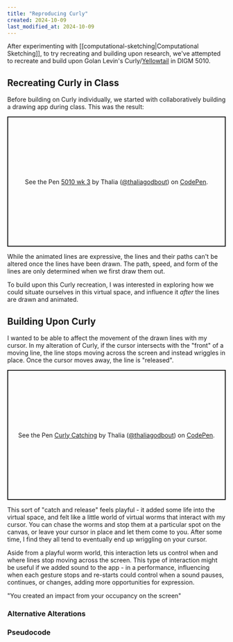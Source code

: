 ```yaml
---
title: "Reproducing Curly"
created: 2024-10-09
last_modified_at: 2024-10-09
---
```


After experimenting with [[computational-sketching|Computational Sketching]], to try recreating and building upon research, we've attempted to recreate and build upon Golan Levin's Curly/[Yellowtail](http://www.flong.com/archive/projects/yellowtail/index.html) in DIGM 5010.

## Recreating Curly in Class
Before building on Curly individually, we started with collaboratively building a drawing app during class. This was the result:
<p class="codepen" data-height="300" data-default-tab="js,result" data-slug-hash="jOgVwYw" data-pen-title="5010 wk 3" data-user="thaliagodbout" style="height: 300px; box-sizing: border-box; display: flex; align-items: center; justify-content: center; border: 2px solid; margin: 1em 0; padding: 1em;">
  <span>See the Pen <a href="https://codepen.io/thaliagodbout/pen/jOgVwYw">
  5010 wk 3</a> by Thalia (<a href="https://codepen.io/thaliagodbout">@thaliagodbout</a>)
  on <a href="https://codepen.io">CodePen</a>.</span>
</p>
<script async src="https://cpwebassets.codepen.io/assets/embed/ei.js"></script>

While the animated lines are expressive, the lines and their paths can't be altered once the lines have been drawn. The path, speed, and form of the lines are only determined when we first draw them out.

To build upon this Curly recreation, I was interested in exploring how we could situate ourselves in this virtual space, and influence it *after* the lines are drawn and animated.

## Building Upon Curly
I wanted to be able to affect the movement of the drawn lines with my cursor. In my alteration of Curly, if the cursor intersects with the "front" of a moving line, the line stops moving across the screen and instead wriggles in place. Once the cursor moves away, the line is "released".

<p class="codepen" data-height="300" data-default-tab="js,result" data-slug-hash="wvVGBWO" data-pen-title="Curly Catching" data-user="thaliagodbout" style="height: 300px; box-sizing: border-box; display: flex; align-items: center; justify-content: center; border: 2px solid; margin: 1em 0; padding: 1em;">
  <span>See the Pen <a href="https://codepen.io/thaliagodbout/pen/wvVGBWO">
  Curly Catching</a> by Thalia (<a href="https://codepen.io/thaliagodbout">@thaliagodbout</a>)
  on <a href="https://codepen.io">CodePen</a>.</span>
</p>
<script async src="https://cpwebassets.codepen.io/assets/embed/ei.js"></script>

This sort of "catch and release" feels playful - it added some life into the virtual space, and felt like a little world of virtual worms that interact with my cursor. You can chase the worms and stop them at a particular spot on the canvas, or leave your cursor in place and let them come to you. After some time, I find they all tend to eventually end up wriggling on your cursor.

Aside from a playful worm world, this interaction lets us control when and where lines stop moving across the screen. This type of interaction might be useful if we added sound to the app - in a performance, influencing when each gesture stops and re-starts could control when a sound pauses, continues, or changes, adding more opportunities for expression.

"You created an impact from your occupancy on the screen"


### Alternative Alterations


### Pseudocode